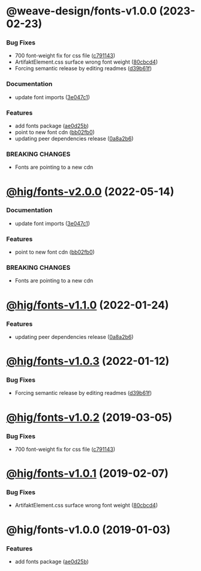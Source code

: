 # @weave-design/fonts-v1.0.0 (2023-02-23)


### Bug Fixes

* 700 font-weight fix for css file ([c791143](https://github.com/Autodesk/hig/commit/c791143))
* ArtifaktElement.css surface wrong font weight ([80cbcd4](https://github.com/Autodesk/hig/commit/80cbcd4))
* Forcing semantic release by editing readmes ([d39b61f](https://github.com/Autodesk/hig/commit/d39b61f))


### Documentation

* update font imports ([3e047c1](https://github.com/Autodesk/hig/commit/3e047c1))


### Features

* add fonts package ([ae0d25b](https://github.com/Autodesk/hig/commit/ae0d25b))
* point to new font cdn ([bb02fb0](https://github.com/Autodesk/hig/commit/bb02fb0))
* updating peer dependencies release ([0a8a2b6](https://github.com/Autodesk/hig/commit/0a8a2b6))


### BREAKING CHANGES

* Fonts are pointing to a new cdn

# [@hig/fonts-v2.0.0](https://github.com/Autodesk/hig/compare/@hig/fonts@1.1.0...@hig/fonts@2.0.0) (2022-05-14)


### Documentation

* update font imports ([3e047c1](https://github.com/Autodesk/hig/commit/3e047c1))


### Features

* point to new font cdn ([bb02fb0](https://github.com/Autodesk/hig/commit/bb02fb0))


### BREAKING CHANGES

* Fonts are pointing to a new cdn

# [@hig/fonts-v1.1.0](https://github.com/Autodesk/hig/compare/@hig/fonts@1.0.3...@hig/fonts@1.1.0) (2022-01-24)


### Features

* updating peer dependencies release ([0a8a2b6](https://github.com/Autodesk/hig/commit/0a8a2b6))

# [@hig/fonts-v1.0.3](https://github.com/Autodesk/hig/compare/@hig/fonts@1.0.2...@hig/fonts@1.0.3) (2022-01-12)


### Bug Fixes

* Forcing semantic release by editing readmes ([d39b61f](https://github.com/Autodesk/hig/commit/d39b61f))

# [@hig/fonts-v1.0.2](https://github.com/Autodesk/hig/compare/@hig/fonts@1.0.1...@hig/fonts@1.0.2) (2019-03-05)


### Bug Fixes

* 700 font-weight fix for css file ([c791143](https://github.com/Autodesk/hig/commit/c791143))

# [@hig/fonts-v1.0.1](https://github.com/Autodesk/hig/compare/@hig/fonts@1.0.0...@hig/fonts@1.0.1) (2019-02-07)


### Bug Fixes

* ArtifaktElement.css surface wrong font weight ([80cbcd4](https://github.com/Autodesk/hig/commit/80cbcd4))

# @hig/fonts-v1.0.0 (2019-01-03)


### Features

* add fonts package ([ae0d25b](https://github.com/Autodesk/hig/commit/ae0d25b))
